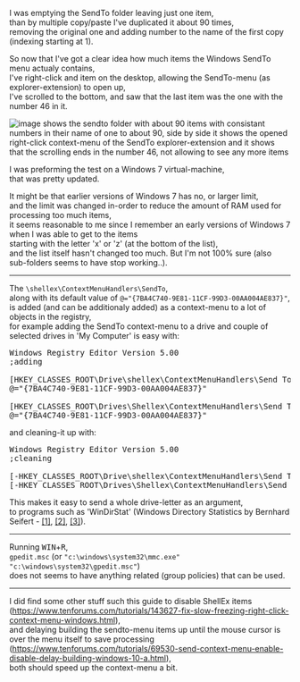 I was emptying the SendTo folder leaving just one item,  
than by multiple copy/paste I've duplicated it about 90 times,  
removing the original one and adding number to the name of the first copy (indexing starting at 1).  

So now that I've got a clear idea how much items the Windows SendTo menu actualy contains,  
I've right-click and item on the desktop, allowing the SendTo-menu (as explorer-extension) to open up,  
I've scrolled to the bottom, and saw that the last item was the one with the number 46 in it.  

<img alt="image shows the sendto folder with about 90 items with consistant numbers in their name of one to about 90, side by side it shows the opened right-click context-menu of the SendTo explorer-extension and it shows that the scrolling ends in the number 46, not allowing to see any more items" src="https://icompile.eladkarako.com/_uploads/icompile.eladkarako.com_windows_sendo_46_items_only_limit.png" title="Windows SendTo 46-Item Limit" />  

I was preforming the test on a Windows 7 virtual-machine,  
that was pretty updated.  

It might be that earlier versions of Windows 7 has no, or larger limit,  
and the limit was changed in-order to reduce the amount of RAM used for processing too much items,  
it seems reasonable to me since I remember an early versions of Windows 7 when I was able to get to the items  
starting with the letter 'x' or 'z' (at the bottom of the list),  
and the list itself hasn't changed too much. But I'm not 100% sure (also sub-folders seems to have stop working..).

<hr/> 

The <code>\shellex\ContextMenuHandlers\SendTo</code>,  
along with its default value of <code>@="{7BA4C740-9E81-11CF-99D3-00AA004AE837}"</code>,  
is added (and can be additionaly added) as a context-menu to a lot of objects in the registry,  
for example adding the SendTo context-menu to a drive and couple of selected drives in 'My Computer' is easy with:  
<pre>
Windows Registry Editor Version 5.00
;adding

[HKEY_CLASSES_ROOT\Drive\shellex\ContextMenuHandlers\Send To]
@="{7BA4C740-9E81-11CF-99D3-00AA004AE837}"

[HKEY_CLASSES_ROOT\Drives\Shellex\ContextMenuHandlers\Send To]
@="{7BA4C740-9E81-11CF-99D3-00AA004AE837}"
</pre>

and cleaning-it up with:  
<pre>
Windows Registry Editor Version 5.00
;cleaning

[-HKEY_CLASSES_ROOT\Drive\shellex\ContextMenuHandlers\Send To]
[-HKEY_CLASSES_ROOT\Drives\Shellex\ContextMenuHandlers\Send To]
</pre>

This makes it easy to send a whole drive-letter as an argument,  
to programs such as 'WinDirStat' (Windows Directory Statistics by Bernhard Seifert - <a href="https://en.wikipedia.org/wiki/WinDirStat">[1]</a>, <a href="https://sourceforge.net/projects/windirstat/">[2]</a>, <a href="https://windirstat.net/download.html">[3]</a>).  

<hr/>

Running <kbd>WIN</kbd>+<kbd>R</kbd>,  
<code>gpedit.msc</code> (or <code>"c:\windows\system32\mmc.exe" "c:\windows\system32\gpedit.msc"</code>)  
does not seems to have anything related (group policies) that can be used.  

<hr/>

I did find some other stuff such this guide to disable ShellEx items (https://www.tenforums.com/tutorials/143627-fix-slow-freezing-right-click-context-menu-windows.html),  
and delaying building the sendto-menu items up until the mouse cursor is over the menu itself to save processing (https://www.tenforums.com/tutorials/69530-send-context-menu-enable-disable-delay-building-windows-10-a.html),  
both should speed up the context-menu a bit.  
